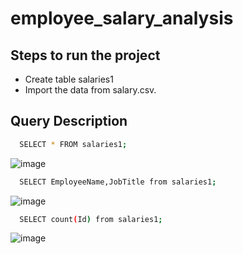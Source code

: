 # employee_salary_analysis

## Steps to run the project
- Create table salaries1
- Import the data from salary.csv.

## Query Description

```bash
  SELECT * FROM salaries1;
```
![image](https://github.com/user-attachments/assets/7a347d6d-87a1-4007-9f01-a9f174cfc0ca)

```bash
  SELECT EmployeeName,JobTitle from salaries1;
```
![image](https://github.com/user-attachments/assets/e00603f0-d905-4623-98df-0214f63986e5)

```bash
  SELECT count(Id) from salaries1;
```
![image](https://github.com/user-attachments/assets/a902d844-277b-48e0-9fbb-942e1c4e640b)
